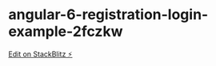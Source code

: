 # angular-6-registration-login-example-2fczkw

[Edit on StackBlitz ⚡️](https://stackblitz.com/edit/angular-6-registration-login-example-2fczkw)